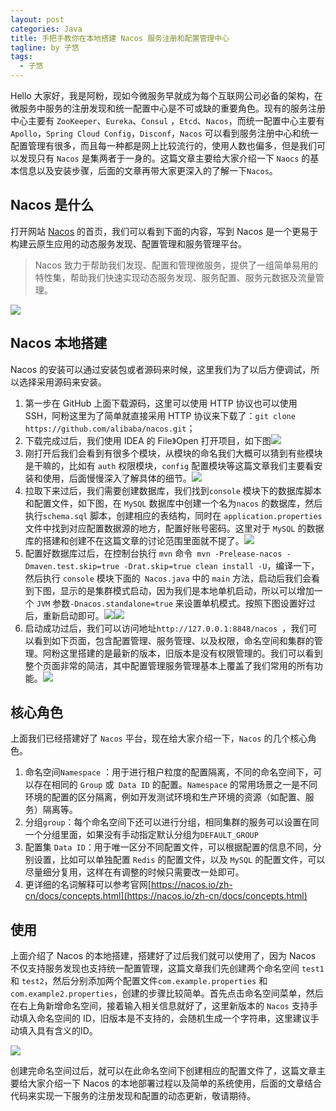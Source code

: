 ```yaml
---
layout: post
categories: Java
title: 手把手教你在本地搭建 Nacos 服务注册和配置管理中心
tagline: by 子悠
tags: 
  - 子悠
---
```


Hello 大家好，我是阿粉，现如今微服务早就成为每个互联网公司必备的架构，在微服务中服务的注册发现和统一配置中心是不可或缺的重要角色。现有的服务注册中心主要有 `ZooKeeper`、`Eureka`、`Consul` ，`Etcd`、`Nacos`，而统一配置中心主要有 `Apollo`，`Spring Cloud Config`，`Disconf`，`Nacos` 可以看到服务注册中心和统一配置管理有很多，而且每一种都是网上比较流行的，使用人数也偏多，但是我们可以发现只有 `Nacos` 是集两者于一身的。这篇文章主要给大家介绍一下 `Naocs` 的基本信息以及安装步骤，后面的文章再带大家更深入的了解一下`Nacos`。

## Nacos 是什么

打开网站 [Nacos](https://nacos.io/zh-cn/) 的首页，我们可以看到下面的内容，写到 Nacos 是一个更易于构建云原生应用的动态服务发现、配置管理和服务管理平台。

> Nacos 致力于帮助我们发现、配置和管理微服务，提供了一组简单易用的特性集，帮助我们快速实现动态服务发现、服务配置、服务元数据及流量管理。

![](http://www.justdojava.com/assets/images/2019/java/image_ziyou/2021/0409/1.png)

## Nacos 本地搭建

Nacos 的安装可以通过安装包或者源码来时候，这里我们为了以后方便调试，所以选择采用源码来安装。

1. 第一步在 GitHub 上面下载源码，这里可以使用 HTTP 协议也可以使用 SSH，阿粉这里为了简单就直接采用 HTTP 协议来下载了：`git clone https://github.com/alibaba/nacos.git`；
2. 下载完成过后，我们使用 IDEA 的 File》Open 打开项目，如下图![](http://www.justdojava.com/assets/images/2019/java/image_ziyou/2021/0409/2.png)
3. 刚打开后我们会看到有很多个模块，从模块的命名我们大概可以猜到有些模块是干嘛的，比如有 `auth` 权限模块，`config` 配置模块等这篇文章我们主要看安装和使用，后面慢慢深入了解具体的细节。![](http://www.justdojava.com/assets/images/2019/java/image_ziyou/2021/0409/3.png)
4. 拉取下来过后，我们需要创建数据库，我们找到`console` 模块下的数据库脚本和配置文件，如下图，在 `MySQL` 数据库中创建一个名为`nacos` 的数据库，然后执行`schema.sql` 脚本，创建相应的表结构，同时在 `application.properties` 文件中找到对应配置数据源的地方，配置好账号密码。这里对于 `MySQL` 的数据库的搭建和创建不在这篇文章的讨论范围里面就不提了。![](http://www.justdojava.com/assets/images/2019/java/image_ziyou/2021/0409/4.png)
5. 配置好数据库过后，在控制台执行 `mvn` 命令` mvn -Prelease-nacos -Dmaven.test.skip=true -Drat.skip=true clean install -U`，编译一下，然后执行 `console` 模块下面的` Nacos.java` 中的 `main` 方法，启动后我们会看到下图，显示的是集群模式启动，因为我们是本地单机启动，所以可以增加一个 `JVM` 参数`-Dnacos.standalone=true`  来设置单机模式。按照下图设置好过后，重新启动即可。![](http://www.justdojava.com/assets/images/2019/java/image_ziyou/2021/0409/5.png)![](http://www.justdojava.com/assets/images/2019/java/image_ziyou/2021/0409/6.png)
6. 启动成功过后，我们可以访问地址`http://127.0.0.1:8848/nacos `，我们可以看到如下页面，包含配置管理、服务管理、以及权限，命名空间和集群的管理。阿粉这里搭建的是最新的版本，旧版本是没有权限管理的。我们可以看到整个页面非常的简洁，其中配置管理服务管理基本上覆盖了我们常用的所有功能。![](http://www.justdojava.com/assets/images/2019/java/image_ziyou/2021/0409/7.png)

## 核心角色

上面我们已经搭建好了 `Nacos` 平台，现在给大家介绍一下，`Nacos` 的几个核心角色。

1. 命名空间`Namespace` ：用于进行租户粒度的配置隔离，不同的命名空间下，可以存在相同的 `Group` 或` Data ID` 的配置。`Namespace` 的常用场景之一是不同环境的配置的区分隔离，例如开发测试环境和生产环境的资源（如配置、服务）隔离等。
2. 分组`group`：每个命名空间下还可以进行分组，相同集群的服务可以设置在同一个分组里面，如果没有手动指定默认分组为`DEFAULT_GROUP`
3. 配置集 `Data ID`：用于唯一区分不同配置文件，可以根据配置的信息不同，分别设置，比如可以单独配置 `Redis` 的配置文件，以及 `MySQL` 的配置文件，可以尽量细分复用，这样在有调整的时候只需要改一处即可。
4. 更详细的名词解释可以参考官网[https://nacos.io/zh-cn/docs/concepts.html](https://nacos.io/zh-cn/docs/concepts.html)

## 使用

上面介绍了 Nacos 的本地搭建，搭建好了过后我们就可以使用了，因为 Nacos 不仅支持服务发现也支持统一配置管理，这篇文章我们先创建两个命名空间 `test1` 和 `test2`，然后分别添加两个配置文件`com.example.properties` 和`com.example2.properties`，创建的步骤比较简单。首先点击命名空间菜单，然后在右上角新增命名空间，接着输入相关信息就好了，这里新版本的 `Nacos` 支持手动填入命名空间的 ID，旧版本是不支持的，会随机生成一个字符串，这里建议手动填入具有含义的ID。

![](http://www.justdojava.com/assets/images/2019/java/image_ziyou/2021/0409/8.png)

创建完命名空间过后，就可以在此命名空间下创建相应的配置文件了，这篇文章主要给大家介绍一下 Nacos 的本地部署过程以及简单的系统使用，后面的文章结合代码来实现一下服务的注册发现和配置的动态更新，敬请期待。

